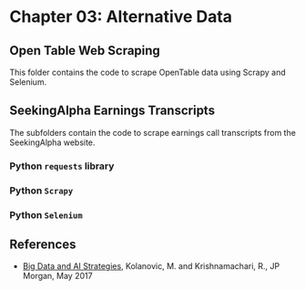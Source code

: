 # Chapter 03: Alternative Data

## Open Table Web Scraping

This folder contains the code to scrape OpenTable data using Scrapy and Selenium.

## SeekingAlpha Earnings Transcripts

The subfolders contain the code to scrape earnings call transcripts from the SeekingAlpha website.

### Python `requests` library

### Python `Scrapy`

### Python `Selenium`

## References

- [Big Data and AI Strategies](http://valuesimplex.com/articles/JPM.pdf), Kolanovic, M. and Krishnamachari, R., JP Morgan, May 2017